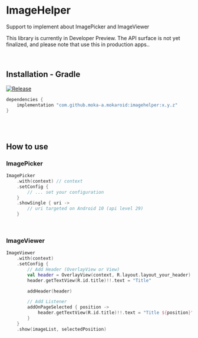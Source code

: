 # ImageHelper

Support to implement about ImagePicker and ImageViewer

This library is currently in Developer Preview. The API surface is not yet finalized, and please note that use this in production apps..

<br>

## Installation - Gradle
[![Release](https://jitpack.io/v/moka-a/mokaroid.svg)](https://jitpack.io/#moka-a/mokaroid)

```gradle
dependencies {
    implementation "com.github.moka-a.mokaroid:imagehelper:x.y.z"
}

```
<br>
<br>

## How to use

### ImagePicker

```kotlin
ImagePicker
    .with(context) // context
    .setConfig {
        // ... set your configuration
    }
    .showSingle { uri ->
        // uri targeted on Android 10 (api level 29)
    }
```


<br>

### ImageViewer

```kotlin
ImageViewer
    .with(context)
    .setConfig {
        // Add Header (OverlayView or View)
        val header = OverlayView(context, R.layout.layout_your_header)
        header.getTextView(R.id.title)!!.text = "Title"

        addHeader(header)

        // Add Listener
        addOnPageSelected { position ->
            header.getTextView(R.id.title)!!.text = "Title ${position}"
        }
    }
    .show(imageList, selectedPosition)
```
